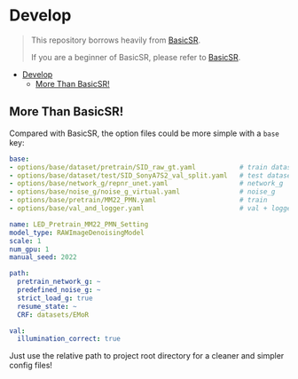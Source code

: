 # Develop

> This repository borrows heavily from [BasicSR](https://github.com/XPixelGroup/BasicSR).
>
> If you are a beginner of BasicSR, please refer to [BasicSR](https://github.com/XPixelGroup/BasicSR).

- [Develop](#develop)
  - [More Than BasicSR!](#more-than-basicsr)

## More Than BasicSR!

Compared with BasicSR, the option files could be more simple with a `base` key:

```yaml
base:
- options/base/dataset/pretrain/SID_raw_gt.yaml           # train dataset
- options/base/dataset/test/SID_SonyA7S2_val_split.yaml   # test dataset
- options/base/network_g/repnr_unet.yaml                  # network_g
- options/base/noise_g/noise_g_virtual.yaml               # noise_g
- options/base/pretrain/MM22_PMN.yaml                     # train
- options/base/val_and_logger.yaml                        # val + logger

name: LED_Pretrain_MM22_PMN_Setting
model_type: RAWImageDenoisingModel
scale: 1
num_gpu: 1
manual_seed: 2022

path:
  pretrain_network_g: ~
  predefined_noise_g: ~
  strict_load_g: true
  resume_state: ~
  CRF: datasets/EMoR

val:
  illumination_correct: true
```

Just use the relative path to project root directory for a cleaner and simpler config files!
